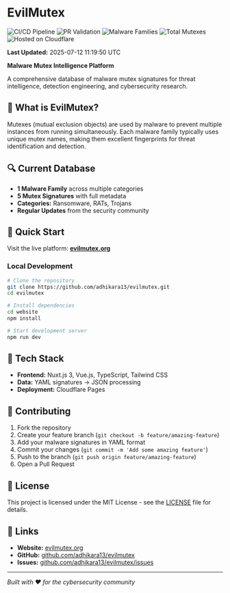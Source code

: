 # EvilMutex

<!-- BADGES START -->
![CI/CD Pipeline](https://github.com/adhikara13/EvilMutex/actions/workflows/ci-cd.yml/badge.svg) 
![PR Validation](https://github.com/adhikara13/EvilMutex/actions/workflows/pr-validation.yml/badge.svg) 
![Malware Families](https://img.shields.io/badge/Malware%20Families-32-red) 
![Total Mutexes](https://img.shields.io/badge/Total%20Mutexes-35-blue) 
![Hosted on Cloudflare](https://img.shields.io/badge/Hosted%20on-Cloudflare%20Pages-orange)

**Last Updated:** 2025-07-12 11:19:50 UTC
<!-- BADGES END -->

**Malware Mutex Intelligence Platform**

A comprehensive database of malware mutex signatures for threat intelligence, detection engineering, and cybersecurity research.

## 🎯 What is EvilMutex?

Mutexes (mutual exclusion objects) are used by malware to prevent multiple instances from running simultaneously. Each malware family typically uses unique mutex names, making them excellent fingerprints for threat identification and detection.

## 🔍 Current Database

- **1 Malware Family** across multiple categories
- **5 Mutex Signatures** with full metadata  
- **Categories:** Ransomware, RATs, Trojans
- **Regular Updates** from the security community

## 🚀 Quick Start

Visit the live platform: **[evilmutex.org](https://evilmutex.org)**

### Local Development

```bash
# Clone the repository
git clone https://github.com/adhikara13/evilmutex.git
cd evilmutex

# Install dependencies
cd website
npm install

# Start development server
npm run dev
```

## 🔧 Tech Stack

- **Frontend:** Nuxt.js 3, Vue.js, TypeScript, Tailwind CSS
- **Data:** YAML signatures → JSON processing
- **Deployment:** Cloudflare Pages

## 🤝 Contributing

1. Fork the repository
2. Create your feature branch (`git checkout -b feature/amazing-feature`)
3. Add your malware signatures in YAML format
4. Commit your changes (`git commit -m 'Add some amazing feature'`)
5. Push to the branch (`git push origin feature/amazing-feature`)
6. Open a Pull Request

## 📄 License

This project is licensed under the MIT License - see the [LICENSE](LICENSE) file for details.

## 🔗 Links

- **Website:** [evilmutex.org](https://evilmutex.org)
- **GitHub:** [github.com/adhikara13/evilmutex](https://github.com/adhikara13/evilmutex)
- **Issues:** [github.com/adhikara13/evilmutex/issues](https://github.com/adhikara13/evilmutex/issues)

---

*Built with ❤️ for the cybersecurity community* 